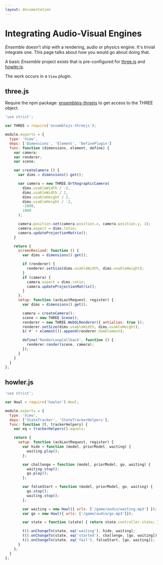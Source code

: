 ```yaml
---
layout: documentation
---
```

# Integrating Audio-Visual Engines
*Ensemble* doesn't ship with a rendering, audio or physics engine. It's trivial integrate one. This page talks about how you would go about doing that.

A basic *Ensemble* project exists that is pre-configured for [three.js](http://threejs.org/) and [howler.js](http://goldfirestudios.com/blog/104/howler.js-Modern-Web-Audio-Javascript-Library).

The work occurs in a `View` plugin.

## three.js
Require the npm package: [ensemblejs-threejs](https://github.com/ensemblejs/threejs) to get access to the THREE object.

~~~javascript
'use strict';

var THREE = require('ensemblejs-threejs');

module.exports = {
  type: 'View',
  deps: ['Dimensions', 'Element', 'DefinePlugin']
  func: function (dimensions, element, define) {
    var camera;
    var renderer;
    var scene;

    var createCamera () {
      var dims = dimensions().get();

      var camera = new THREE.OrthographicCamera(
        dims.usableWidth / -2,
        dims.usableWidth / 2,
        dims.usableHeight / 2,
        dims.usableHeight / -2,
        -2000,
        1000
      );

      camera.position.set(camera.position.x, camera.position.y, 1);
      camera.aspect = dims.ratio;
      camera.updateProjectionMatrix();
    }

    return {
      screenResized: function () {
        var dims = dimensions().get();

        if (renderer) {
          renderer.setSize(dims.usableWidth, dims.usableHeight);
        }
        if (camera) {
          camera.aspect = dims.ratio;
          camera.updateProjectionMatrix();
        }
      },
      setup: function (ackLastRequest, register) {
        var dims = dimensions().get();

        camera = createCamera();
        scene = new THREE.Scene();
        renderer = new THREE.WebGLRenderer({ antialias: true });
        renderer.setSize(dims.usableWidth, dims.usableHeight);
        $('#' + element()).append(renderer.domElement);

        define('RenderLoopCallback', function () {
          renderer.render(scene, camera);
        });
      }
    }
  }
};
~~~

## howler.js
~~~javascript
'use strict';

var Howl = require('howler').Howl;

module.exports = {
  type: 'View',
  deps: ['StateTracker', 'StateTrackerHelpers'],
  func: function (t, trackerHelpers) {
    var eq = trackerHelpers().equals;

    return {
      setup: function (ackLastRequest, register) {
        var hide = function (model, priorModel, waiting) {
          waiting.play();
        };

        var challenge = function (model, priorModel, go, waiting) {
          waiting.stop();
          go.play();
        };

        var falseStart = function (model, priorModel, go, waiting) {
          go.stop();
          waiting.stop();
        };

        var waiting = new Howl({ urls: ['/game/audio/waiting.mp3'] });
        var go = new Howl({ urls: ['/game/audio/go.mp3']});

        var state = function (state) { return state.controller.state; };

        t().onChangeTo(state, eq('waiting'), hide, waiting);
        t().onChangeTo(state, eq('started'), challenge, [go, waiting]);
        t().onChangeTo(state, eq('fail'), falseStart, [go, waiting]);
      }
    };
  }
};
~~~